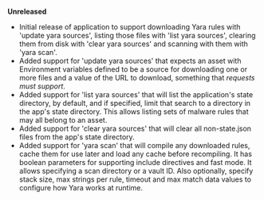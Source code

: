 **Unreleased**
* Initial release of application to support downloading Yara rules with 'update yara sources', listing those files with 'list yara sources', clearing them from disk with 'clear yara sources' and scanning with them with 'yara scan'.
* Added support for 'update yara sources' that expects an asset with Environment variables defined to be a source for downloading one or more files and a value of the URL to download, something that *requests must support*.
* Added support for 'list yara sources' that will list the application's state directory, by default, and if specified, limit that search to a directory in the app's state directory.  This allows listing sets of malware rules that may all belong to an asset.
* Added support for 'clear yara sources' that will clear all non-state.json files from the app's state directory.
* Added support for 'yara scan' that will compile any downloaded rules, cache them for use later and load any cache before recompiling.  It has boolean parameters for supporting include directives and fast mode.  It allows specifying a scan directory or a vault ID.  Also optionally, specify stack size, max strings per rule, timeout and max match data values to configure how Yara works at runtime.
